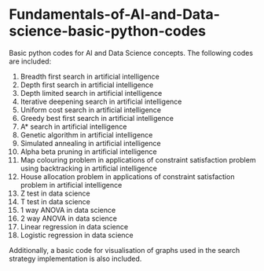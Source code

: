 # Fundamentals-of-AI-and-Data-science-basic-python-codes
Basic python codes for AI and Data Science concepts.
The following codes are included:
1. Breadth first search in artificial intelligence
2. Depth first search in artificial intelligence
3. Depth limited search in artificial intelligence
4. Iterative deepening search in artificial intelligence
5. Uniform cost search in artificial intelligence
6. Greedy best first search in artificial intelligence
7. A* search in artificial intelligence
8. Genetic algorithm in artificial intelligence
9. Simulated annealing in artificial intelligence
10. Alpha beta pruning in artificial intelligence
11. Map colouring problem in applications of constraint satisfaction problem using backtracking in artificial intelligence
12. House allocation problem in applications of constraint satisfaction problem in artificial intelligence
13. Z test in data science
14. T test in data science
15. 1 way ANOVA in data science
16. 2 way ANOVA in data science
17. Linear regression in data science
18. Logistic regression in data science

Additionally, a basic code for visualisation of graphs used in the search strategy implementation is also included.
